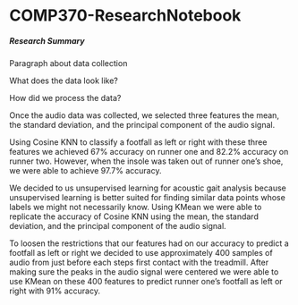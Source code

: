 # COMP370-ResearchNotebook

##### Research Summary
Paragraph about data collection

What does the data look like?

How did we process the data?

Once the audio data was collected, we selected three features the mean, the standard deviation, and the principal component of the audio signal.

Using Cosine KNN to classify a footfall as left or right with these three features we achieved 67% accuracy on runner one and 82.2% accuracy on runner two. However, when the insole was taken out of runner one’s shoe, we were able to achieve 97.7% accuracy.

We decided to us unsupervised learning for acoustic gait analysis because unsupervised learning is better suited for finding similar data points whose labels we might not necessarily know. Using KMean we were able to replicate the accuracy of Cosine KNN using the mean, the standard deviation, and the principal component of the audio signal.

To loosen the restrictions that our features had on our accuracy to predict a footfall as left or right we decided to use approximately 400 samples of audio from just before each steps first contact with the treadmill. After making sure the peaks in the audio signal were centered we were able to use KMean on these 400 features to predict runner one’s footfall as left or right with 91% accuracy.
